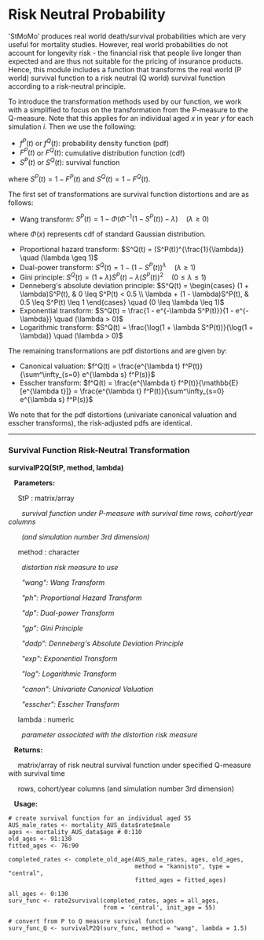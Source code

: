 # Risk Neutral Probability

'StMoMo' produces real world death/survival probabilities which are very useful for mortality 
studies. However, real world probabilities do not account for longevity risk - 
the financial risk that people live longer than expected and are thus not suitable
for the pricing of insurance products. Hence, this module includes a function that transforms the 
real world (P world) survival function to a risk neutral (Q world) survival function according
to a risk-neutral principle.

To introduce the transformation methods used by our function, we work with a simplified
to focus on the transformation from the P-measure to the Q-measure. Note that this applies
for an individual aged $x$ in year $y$ for each simulation $i$. Then we use the following:

* $f^P(t)$ or $f^Q(t)$: probability density function (pdf)
* $F^P(t)$ or $F^Q(t)$: cumulative distribution function (cdf)
* $S^P(t)$ or $S^Q(t)$: survival function

where $S^P(t) = 1 - F^P(t)$ and $S^Q(t) = 1 - F^Q(t)$.

The first set of transformations are survival function distortions and are as follows:

* Wang transform: $S^P(t) = 1 - \Phi(\Phi^{-1}(1 - S^P(t)) - \lambda) \quad (\lambda \geq 0)$

where $\Phi(x)$ represents cdf of standard Gaussian distribution.

* Proportional hazard transform: $S^Q(t) = (S^P(t))^{\frac{1}{\lambda}} \quad (\lambda \geq 1)$
* Dual-power transform: $S^Q(t) = 1 - \left(1 - S^P(t)\right)^\lambda \quad (\lambda \geq 1)$ 
* Gini principle: $S^Q(t) = (1 + \lambda)S^P(t) - \lambda(S^P(t))^2 \quad (0 \leq \lambda \leq 1)$ 
* Denneberg's absolute deviation principle: 
$S^Q(t) = \begin{cases}
            (1 + \lambda)S^P(t), & 0 \leq S^P(t) < 0.5 \\
            \lambda + (1 - \lambda)S^P(t), & 0.5 \leq S^P(t) \leq 1
         \end{cases}
         \quad (0 \leq \lambda \leq 1)$ 
* Exponential transform: $S^Q(t) = \frac{1 - e^{-\lambda S^P(t)}}{1 - e^{-\lambda}} \quad (\lambda > 0)$ 
* Logarithmic transform: $S^Q(t) = \frac{\log(1 + \lambda S^P(t))}{\log(1 + \lambda)} \quad (\lambda > 0)$

The remaining transformations are pdf distortions and are given by:

* Canonical valuation: $f^Q(t) = \frac{e^{\lambda t} f^P(t)}{\sum^\infty_{s=0} e^{\lambda s} f^P(s)}$
* Esscher transform: $f^Q(t) = \frac{e^{\lambda t} f^P(t)}{\mathbb{E}[e^{\lambda t}]} =
    \frac{e^{\lambda t} f^P(t)}{\sum^\infty_{s=0} e^{\lambda s} f^P(s)}$

We note that for the pdf distortions (univariate canonical valuation and esscher transforms),
the risk-adjusted pdfs are identical.

---

### Survival Function Risk-Neutral Transformation

**survivalP2Q(StP, method, lambda)**

&nbsp;&nbsp; **Parameters:**

&nbsp;&nbsp;&nbsp;&nbsp; StP : matrix/array

&nbsp;&nbsp;&nbsp;&nbsp;&nbsp;&nbsp; *survival function under P-measure with survival time rows,
cohort/year columns*

&nbsp;&nbsp;&nbsp;&nbsp;&nbsp;&nbsp; *(and simulation number 3rd dimension)*

&nbsp;&nbsp;&nbsp;&nbsp; method : character

&nbsp;&nbsp;&nbsp;&nbsp;&nbsp;&nbsp; *distortion risk measure to use*

&nbsp;&nbsp;&nbsp;&nbsp;&nbsp;&nbsp; *"wang": Wang Transform*

&nbsp;&nbsp;&nbsp;&nbsp;&nbsp;&nbsp; *"ph": Proportional Hazard Transform*

&nbsp;&nbsp;&nbsp;&nbsp;&nbsp;&nbsp; *"dp": Dual-power Transform*

&nbsp;&nbsp;&nbsp;&nbsp;&nbsp;&nbsp; *"gp": Gini Principle*

&nbsp;&nbsp;&nbsp;&nbsp;&nbsp;&nbsp; *"dadp": Denneberg's Absolute Deviation Principle*

&nbsp;&nbsp;&nbsp;&nbsp;&nbsp;&nbsp; *"exp": Exponential Transform*

&nbsp;&nbsp;&nbsp;&nbsp;&nbsp;&nbsp; *"log": Logarithmic Transform*

&nbsp;&nbsp;&nbsp;&nbsp;&nbsp;&nbsp; *"canon": Univariate Canonical Valuation*

&nbsp;&nbsp;&nbsp;&nbsp;&nbsp;&nbsp; *"esscher": Esscher Transform*

&nbsp;&nbsp;&nbsp;&nbsp; lambda : numeric

&nbsp;&nbsp;&nbsp;&nbsp;&nbsp;&nbsp; *parameter associated with the distortion risk measure*

&nbsp;&nbsp; **Returns:**

&nbsp;&nbsp;&nbsp;&nbsp; matrix/array of risk neutral survival function under specified Q-measure
with survival time

&nbsp;&nbsp;&nbsp;&nbsp; rows, cohort/year columns (and simulation number 3rd dimension)

&nbsp;&nbsp; **Usage:**

```{r echo = TRUE}
# create survival function for an individual aged 55
AUS_male_rates <- mortality_AUS_data$rate$male
ages <- mortality_AUS_data$age # 0:110
old_ages <- 91:130
fitted_ages <- 76:90

completed_rates <- complete_old_age(AUS_male_rates, ages, old_ages,
                                    method = "kannisto", type = "central",
                                    fitted_ages = fitted_ages)

all_ages <- 0:130
surv_func <- rate2survival(completed_rates, ages = all_ages,
                           from = 'central', init_age = 55)

# convert from P to Q measure survival function
surv_func_Q <- survivalP2Q(surv_func, method = "wang", lambda = 1.5)
```

